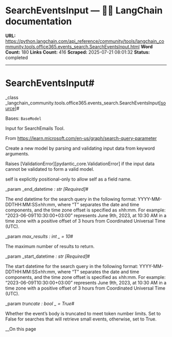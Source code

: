 # SearchEventsInput — 🦜🔗 LangChain  documentation

**URL:** https://python.langchain.com/api_reference/community/tools/langchain_community.tools.office365.events_search.SearchEventsInput.html
**Word Count:** 180
**Links Count:** 416
**Scraped:** 2025-07-21 08:01:32
**Status:** completed

---

# SearchEventsInput\#

_class _langchain\_community.tools.office365.events\_search.SearchEventsInput[\[source\]](https://python.langchain.com/api_reference/_modules/langchain_community/tools/office365/events_search.html#SearchEventsInput)\#     

Bases: `BaseModel`

Input for SearchEmails Tool.

From <https://learn.microsoft.com/en-us/graph/search-query-parameter>

Create a new model by parsing and validating input data from keyword arguments.

Raises \[ValidationError\]\[pydantic\_core.ValidationError\] if the input data cannot be validated to form a valid model.

self is explicitly positional-only to allow self as a field name.

_param _end\_datetime _: str_ _\[Required\]_\#     

The end datetime for the search query in the following format: YYYY-MM-DDTHH:MM:SS±hh:mm, where “T” separates the date and time components, and the time zone offset is specified as ±hh:mm. For example: “2023-06-09T10:30:00+03:00” represents June 9th, 2023, at 10:30 AM in a time zone with a positive offset of 3 hours from Coordinated Universal Time \(UTC\).

_param _max\_results _: int_ _ = 10_\#     

The maximum number of results to return.

_param _start\_datetime _: str_ _\[Required\]_\#     

The start datetime for the search query in the following format: YYYY-MM-DDTHH:MM:SS±hh:mm, where “T” separates the date and time components, and the time zone offset is specified as ±hh:mm. For example: “2023-06-09T10:30:00+03:00” represents June 9th, 2023, at 10:30 AM in a time zone with a positive offset of 3 hours from Coordinated Universal Time \(UTC\).

_param _truncate _: bool_ _ = True_\#     

Whether the event’s body is truncated to meet token number limits. Set to False for searches that will retrieve small events, otherwise, set to True.

__On this page